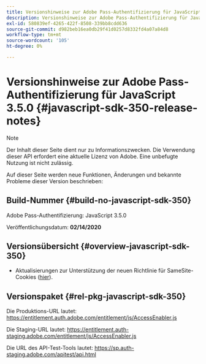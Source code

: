 ```yaml
---
title: Versionshinweise zur Adobe Pass-Authentifizierung für JavaScript 3.5.0
description: Versionshinweise zur Adobe Pass-Authentifizierung für JavaScript 3.5.0
exl-id: 580839ef-4265-422f-8508-339bb8cdd636
source-git-commit: d982beb16ea0db29f41d0257d8332fd4a07a84d8
workflow-type: tm+mt
source-wordcount: '105'
ht-degree: 0%

---
```


# Versionshinweise zur Adobe Pass-Authentifizierung für JavaScript 3.5.0 {#javascript-sdk-350-release-notes}

>[!NOTE]
>
>Der Inhalt dieser Seite dient nur zu Informationszwecken. Die Verwendung dieser API erfordert eine aktuelle Lizenz von Adobe. Eine unbefugte Nutzung ist nicht zulässig.

Auf dieser Seite werden neue Funktionen, Änderungen und bekannte Probleme dieser Version beschrieben:

## Build-Nummer {#build-no-javascript-sdk-350}

Adobe Pass-Authentifizierung: JavaScript 3.5.0

Veröffentlichungsdatum: **02/14/2020**


## Versionsübersicht {#overview-javascript-sdk-350}

* Aktualisierungen zur Unterstützung der neuen Richtlinie für SameSite-Cookies ([hier](https://datatracker.ietf.org/doc/html/draft-ietf-httpbis-cookie-same-site-00)).


## Versionspaket {#rel-pkg-javascript-sdk-350}

Die Produktions-URL lautet: https://entitlement.auth.adobe.com/entitlement/js/AccessEnabler.js

Die Staging-URL lautet: https://entitlement.auth-staging.adobe.com/entitlement/js/AccessEnabler.js

Die URL des API-Test-Tools lautet: https://sp.auth-staging.adobe.com/apitest/api.html
